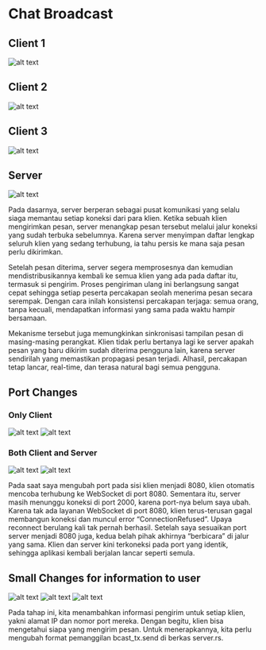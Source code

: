 #  Chat Broadcast 

## Client 1
![alt text](image-1.png)

## Client 2
![alt text](image-2.png)

## Client 3
![alt text](image-3.png)

## Server 
![alt text](image-4.png)

Pada dasarnya, server berperan sebagai pusat komunikasi yang selalu siaga memantau setiap koneksi dari para klien. Ketika sebuah klien mengirimkan pesan, server menangkap pesan tersebut melalui jalur koneksi yang sudah terbuka sebelumnya. Karena server menyimpan daftar lengkap seluruh klien yang sedang terhubung, ia tahu persis ke mana saja pesan perlu dikirimkan.

Setelah pesan diterima, server segera memprosesnya dan kemudian mendistribusikannya kembali ke semua klien yang ada pada daftar itu, termasuk si pengirim. Proses pengiriman ulang ini berlangsung sangat cepat sehingga setiap peserta percakapan seolah menerima pesan secara serempak. Dengan cara inilah konsistensi percakapan terjaga: semua orang, tanpa kecuali, mendapatkan informasi yang sama pada waktu hampir bersamaan.

Mekanisme tersebut juga memungkinkan sinkronisasi tampilan pesan di masing-masing perangkat. Klien tidak perlu bertanya lagi ke server apakah pesan yang baru dikirim sudah diterima pengguna lain, karena server sendirilah yang memastikan propagasi pesan terjadi. Alhasil, percakapan tetap lancar, real-time, dan terasa natural bagi semua pengguna.

## Port Changes

### Only Client
![alt text](image-5.png)
![alt text](image-6.png)

### Both Client and Server
![alt text](image-7.png)
![alt text](image-8.png)

Pada saat saya mengubah port pada sisi klien menjadi 8080, klien otomatis mencoba terhubung ke WebSocket di port 8080. Sementara itu, server masih menunggu koneksi di port 2000, karena port-nya belum saya ubah. Karena tak ada layanan WebSocket di port 8080, klien terus-terusan gagal membangun koneksi dan muncul error “ConnectionRefused”. Upaya reconnect berulang kali tak pernah berhasil. Setelah saya sesuaikan port server menjadi 8080 juga, kedua belah pihak akhirnya “berbicara” di jalur yang sama. Klien dan server kini terkoneksi pada port yang identik, sehingga aplikasi kembali berjalan lancar seperti semula.

## Small Changes for information to user

![alt text](image-9.png)
![alt text](image-10.png)
![alt text](image-11.png)

Pada tahap ini, kita menambahkan informasi pengirim untuk setiap klien, yakni alamat IP dan nomor port mereka. Dengan begitu, klien bisa mengetahui siapa yang mengirim pesan. Untuk menerapkannya, kita perlu mengubah format pemanggilan bcast_tx.send di berkas server.rs.